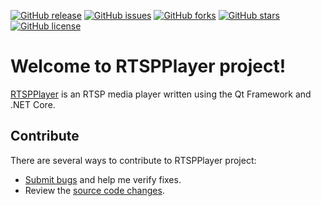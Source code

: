 [![GitHub release](https://img.shields.io/github/release/Grandbrain/RTSPPlayer.svg)](https://github.com/Grandbrain/RTSPPlayer/releases)
[![GitHub issues](https://img.shields.io/github/issues/Grandbrain/RTSPPlayer.svg)](https://github.com/Grandbrain/RTSPPlayer/issues)
[![GitHub forks](https://img.shields.io/github/forks/Grandbrain/RTSPPlayer.svg)](https://github.com/Grandbrain/RTSPPlayer/network/members)
[![GitHub stars](https://img.shields.io/github/stars/Grandbrain/RTSPPlayer.svg)](https://github.com/Grandbrain/RTSPPlayer/stargazers)
[![GitHub license](https://img.shields.io/github/license/Grandbrain/RTSPPlayer.svg)](https://github.com/Grandbrain/RTSPPlayer/blob/master/LICENSE)

# Welcome to RTSPPlayer project!

[RTSPPlayer](https://github.com/Grandbrain/RTSPPlayer) is an RTSP media player written using the Qt Framework and .NET Core.


## Contribute

There are several ways to contribute to RTSPPlayer project:
* [Submit bugs](https://github.com/Grandbrain/RTSPPlayer/issues) and help me verify fixes.
* Review the [source code changes](https://github.com/Grandbrain/RTSPPlayer/pulls).
